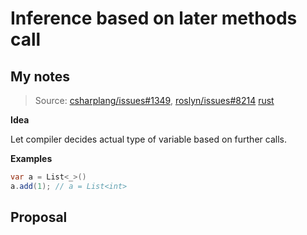 # Inference based on later methods call

## My notes

> Source:
> [csharplang/issues#1349](https://github.com/dotnet/csharplang/issues/1349),
> [roslyn/issues#8214](https://github.com/dotnet/csharplang/issues/253)
> [rust](https://doc.rust-lang.org/rust-by-example/types/inference.html)

**Idea**

Let compiler decides actual type of variable based on further calls.

**Examples**

```c#
var a = List<_>()
a.add(1); // a = List<int>
```

## Proposal